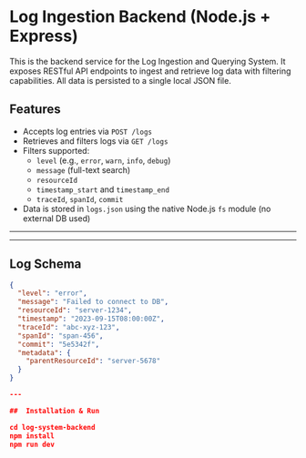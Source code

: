 #  Log Ingestion Backend (Node.js + Express)

This is the backend service for the Log Ingestion and Querying System. It exposes RESTful API endpoints to ingest and retrieve log data with filtering capabilities. All data is persisted to a single local JSON file.

##  Features

- Accepts log entries via `POST /logs`
- Retrieves and filters logs via `GET /logs`
- Filters supported:
  - `level` (e.g., `error`, `warn`, `info`, `debug`)
  - `message` (full-text search)
  - `resourceId`
  - `timestamp_start` and `timestamp_end`
  - `traceId`, `spanId`, `commit`
- Data is stored in `logs.json` using the native Node.js `fs` module (no external DB used)

---


---

## Log Schema

```json
{
  "level": "error",
  "message": "Failed to connect to DB",
  "resourceId": "server-1234",
  "timestamp": "2023-09-15T08:00:00Z",
  "traceId": "abc-xyz-123",
  "spanId": "span-456",
  "commit": "5e5342f",
  "metadata": {
    "parentResourceId": "server-5678"
  }
}

---

##  Installation & Run

cd log-system-backend
npm install
npm run dev

